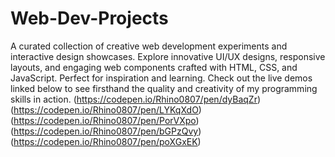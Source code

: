 # Web-Dev-Projects
A curated collection of creative web development experiments and interactive design showcases. Explore innovative UI/UX designs, responsive layouts, and engaging web components crafted with HTML, CSS, and JavaScript. Perfect for inspiration and learning. Check out the live demos linked below to see firsthand the quality and creativity of my programming skills in action.
(https://codepen.io/Rhino0807/pen/dyBaqZr)
(https://codepen.io/Rhino0807/pen/LYKqXdO)
(https://codepen.io/Rhino0807/pen/PorVXpo)
(https://codepen.io/Rhino0807/pen/bGPzQvy)
(https://codepen.io/Rhino0807/pen/poXGxEK)

